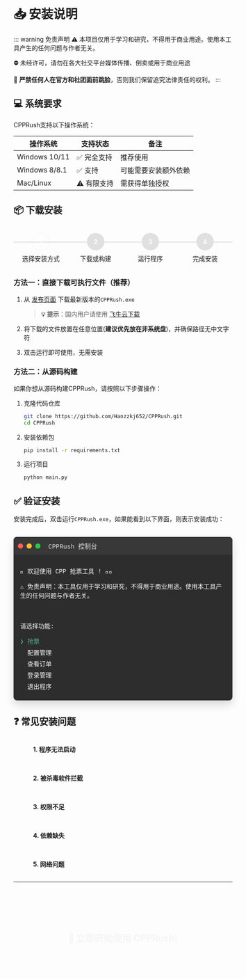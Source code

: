 # 📥 安装说明

::: warning 免责声明
⚠️ 本项目仅用于学习和研究，不得用于商业用途。使用本工具产生的任何问题与作者无关。

⛔ 未经许可，请勿在各大社交平台媒体传播、倒卖或用于商业用途

🚫 **严禁任何人在官方和社团面前跳脸**，否则我们保留追究法律责任的权利。
:::

## 💻 系统要求

CPPRush支持以下操作系统：

| 操作系统 | 支持状态 | 备注 |
|----------|----------|------|
| Windows 10/11 | ✅ 完全支持 | 推荐使用 |
| Windows 8/8.1 | ✅ 支持 | 可能需要安装额外依赖 |
| Mac/Linux | ⚠️ 有限支持 | 需获得单独授权 |

## 📦 下载安装

<div class="steps-container">
  <div class="step-item active">
    <div class="step-number">1</div>
    <div class="step-title">选择安装方式</div>
  </div>
  <div class="step-item">
    <div class="step-number">2</div>
    <div class="step-title">下载或构建</div>
  </div>
  <div class="step-item">
    <div class="step-number">3</div>
    <div class="step-title">运行程序</div>
  </div>
  <div class="step-item">
    <div class="step-number">4</div>
    <div class="step-title">完成安装</div>
  </div>
</div>

### 方法一：直接下载可执行文件（推荐）

1. 从 [发布页面](https://github.com/Hanzzkj652/CPPRush/releases) 下载最新版本的`CPPRush.exe`
   > **💡 提示**：国内用户请使用 [飞牛云下载](https://ghproxy.com/)

2. 将下载的文件放置在任意位置(**建议优先放在非系统盘**)，并确保路径无中文字符

3. 双击运行即可使用，无需安装

### 方法二：从源码构建

如果你想从源码构建CPPRush，请按照以下步骤操作：

1. 克隆代码仓库
   ```bash
   git clone https://github.com/Hanzzkj652/CPPRush.git
   cd CPPRush
   ```

2. 安装依赖包
   ```bash
   pip install -r requirements.txt 
   ```

3. 运行项目
   ```bash
   python main.py
   ```

## ✅ 验证安装

安装完成后，双击运行`CPPRush.exe`，如果能看到以下界面，则表示安装成功：

<div class="terminal">
  <div class="terminal-header">
    <div class="terminal-button red"></div>
    <div class="terminal-button yellow"></div>
    <div class="terminal-button green"></div>
    <div class="terminal-title">CPPRush 控制台</div>
  </div>
  <div class="terminal-content">
    <p>👋 欢迎使用 CPP 抢票工具 ! 🤗🤗</p>
    <p>⚠️ 免责声明：本工具仅用于学习和研究，不得用于商业用途。使用本工具产生的任何问题与作者无关。</p>
    <p>&nbsp;</p>
    <p>请选择功能:</p>
    <p class="terminal-option selected">❯ 抢票</p>
    <p class="terminal-option">  配置管理</p>
    <p class="terminal-option">  查看订单</p>
    <p class="terminal-option">  登录管理</p>
    <p class="terminal-option">  退出程序</p>
  </div>
</div>

## ❓ 常见安装问题

<details class="custom-details">
  <summary>1. 程序无法启动</summary>
  <div class="details-content">
    确保你的Windows系统已安装最新的更新，特别是.NET Framework和Visual C++ Redistributable包。
    <br><br>
    可尝试以管理员身份运行程序。
  </div>
</details>

<details class="custom-details">
  <summary>2. 被杀毒软件拦截</summary>
  <div class="details-content">
    CPPRush是完全安全的，但由于其自动化特性，可能被某些杀毒软件误报。请将程序添加到杀毒软件的白名单中。
  </div>
</details>

<details class="custom-details">
  <summary>3. 权限不足</summary>
  <div class="details-content">
    在某些环境下，可能需要管理员权限才能正常运行。请右键点击程序，选择"以管理员身份运行"。
  </div>
</details>

<details class="custom-details">
  <summary>4. 依赖缺失</summary>
  <div class="details-content">
    如果从源码运行时遇到依赖问题，请确保所有依赖都已正确安装：
    <pre><code>pip install -r requirements.txt --upgrade</code></pre>
  </div>
</details>

<details class="custom-details">
  <summary>5. 网络问题</summary>
  <div class="details-content">
    程序需要访问互联网，请确保你的网络连接正常，并且可以访问AllCPP网站。
  </div>
</details>

---

<div class="download-cta">
  <h2>🚀 立即开始使用 CPPRush!</h2>
  <a href="https://github.com/Hanzzkj652/CPPRush/releases" class="download-button">
    <span class="download-icon">⬇️</span>
    <span class="download-text">下载最新版本</span>
  </a>
</div>

<style>
/* 步骤指示器样式 */
.steps-container {
  display: flex;
  justify-content: space-between;
  margin: 2rem 0;
  position: relative;
}

.steps-container::before {
  content: '';
  position: absolute;
  top: 20px;
  left: 0;
  right: 0;
  height: 2px;
  background: #e0e0e0;
  z-index: 1;
}

.step-item {
  display: flex;
  flex-direction: column;
  align-items: center;
  position: relative;
  z-index: 2;
  flex: 1;
}

.step-number {
  width: 40px;
  height: 40px;
  border-radius: 50%;
  background-color: #e0e0e0;
  display: flex;
  justify-content: center;
  align-items: center;
  font-weight: bold;
  color: #fff;
  margin-bottom: 8px;
  transition: all 0.5s ease;
}

.step-title {
  font-size: 0.9rem;
  text-align: center;
  transition: all 0.5s ease;
}

.step-item.active .step-number,
.step-item.complete .step-number {
  background-color: var(--vp-c-brand-1);
  animation: pulse 1.5s infinite;
}

.step-item.complete .step-number {
  animation: none;
}

@keyframes pulse {
  0% {
    box-shadow: 0 0 0 0 rgba(66, 184, 131, 0.4);
  }
  70% {
    box-shadow: 0 0 0 10px rgba(66, 184, 131, 0);
  }
  100% {
    box-shadow: 0 0 0 0 rgba(66, 184, 131, 0);
  }
}

/* 终端样式 */
.terminal {
  margin: 2rem 0;
  border-radius: 8px;
  overflow: hidden;
  box-shadow: 0 10px 20px rgba(0,0,0,0.15);
  background: #2d2d2d;
  font-family: 'Courier New', monospace;
}

.terminal-header {
  background: #383838;
  padding: 10px;
  display: flex;
  align-items: center;
}

.terminal-button {
  width: 12px;
  height: 12px;
  border-radius: 50%;
  margin-right: 8px;
}

.terminal-button.red { background: #ff5f56; }
.terminal-button.yellow { background: #ffbd2e; }
.terminal-button.green { background: #27c93f; }

.terminal-title {
  margin-left: 10px;
  font-size: 0.9rem;
  color: #ddd;
}

.terminal-content {
  padding: 15px;
  color: #f8f8f8;
  line-height: 1.5;
}

.terminal-option {
  margin: 5px 0;
  white-space: pre;
}

.terminal-option.selected {
  color: #42b883;
  animation: blink 1s infinite;
}

@keyframes blink {
  50% { color: #ffffff; }
}

/* FAQ 样式，使用HTML原生details/summary */
.custom-details {
  margin-bottom: 16px;
  border: 1px solid var(--vp-c-divider);
  border-radius: 8px;
  overflow: hidden;
}

.custom-details summary {
  padding: 15px;
  background-color: var(--vp-c-bg-soft);
  font-weight: bold;
  cursor: pointer;
  position: relative;
  list-style: none;
  display: flex;
  align-items: center;
}

.custom-details summary::-webkit-details-marker {
  display: none;
}

.custom-details summary::before {
  content: '+';
  display: inline-block;
  width: 20px;
  height: 20px;
  margin-right: 10px;
  text-align: center;
  line-height: 20px;
  background-color: var(--vp-c-brand-1);
  color: white;
  border-radius: 50%;
  transition: transform 0.3s ease;
}

.custom-details[open] summary::before {
  content: '+';
  transform: rotate(45deg);
}

.details-content {
  padding: 15px;
  animation: fadeIn 0.5s ease;
}

@keyframes fadeIn {
  from { opacity: 0; }
  to { opacity: 1; }
}

/* 下载按钮样式 */
.download-cta {
  text-align: center;
  padding: 2rem;
  margin: 2rem 0;
  background: linear-gradient(120deg, rgba(66, 184, 131, 0.1), rgba(62, 175, 124, 0.1));
  border-radius: 10px;
  animation: fadeInUp 1s ease;
}

.download-button {
  display: inline-flex;
  align-items: center;
  background: var(--vp-c-brand-3);
  color: white;
  padding: 12px 24px;
  border-radius: 30px;
  font-weight: bold;
  text-decoration: none;
  transition: all 0.3s;
  margin-top: 1rem;
  overflow: hidden;
  position: relative;
}

.download-icon {
  margin-right: 10px;
  transition: transform 0.5s ease;
}

.download-button:hover {
  background: var(--vp-c-brand-2);
  transform: translateY(-3px);
  box-shadow: 0 7px 20px rgba(0,0,0,0.2);
}

.download-button:hover .download-icon {
  animation: bounce 1s infinite;
}

@keyframes bounce {
  0%, 100% {
    transform: translateY(0);
  }
  50% {
    transform: translateY(-5px);
  }
}

.download-button::after {
  content: '';
  position: absolute;
  top: 0;
  left: -100%;
  width: 100%;
  height: 100%;
  background: linear-gradient(90deg, transparent, rgba(255, 255, 255, 0.2), transparent);
  transition: 0.5s;
}

.download-button:hover::after {
  left: 100%;
}

/* 通用动画 */
@keyframes fadeInUp {
  from {
    opacity: 0;
    transform: translateY(20px);
  }
  to {
    opacity: 1;
    transform: translateY(0);
  }
}
</style>

<script setup>
// VitePress中脚本需要使用<script setup>标签
// 不需要额外的JavaScript来控制details元素，因为它们是原生HTML元素
</script>

